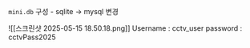 `mini.db` 구성 - sqlite -> mysql 변경 

![[스크린샷 2025-05-15 18.50.18.png]]
Username : cctv_user
password : cctvPass2025
